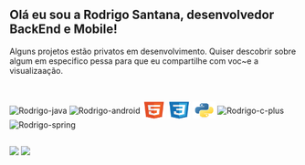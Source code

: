 ## Olá eu sou a  Rodrigo Santana, desenvolvedor BackEnd e Mobile!

Alguns projetos estão privatos em desenvolvimento. Quiser descobrir sobre algum em especifico pessa para que eu compartilhe com voc~e a visualizaação.



##

<div style="display: inline_block"><br>
  <img align="center" alt="Rodrigo-java" height="40" width="60" src="https://img.shields.io/badge/Java-ED8B00?style=for-the-badge&logo=openjdk&logoColor=white">
 <img align="center" alt="Rodrigo-android" height="40" width="60" src="https://img.shields.io/badge/Android-3DDC84?style=for-the-badge&logo=android&logoColor=white">
  <img align="center" alt="Rodrigo-HTML" height="30" width="40" src="https://raw.githubusercontent.com/devicons/devicon/master/icons/html5/html5-original.svg">
  <img align="center" alt="Rodrigo-CSS" height="30" width="40" src="https://raw.githubusercontent.com/devicons/devicon/master/icons/css3/css3-original.svg">
  <img align="center" alt="Rodrigo-Python" height="30" width="40" src="https://raw.githubusercontent.com/devicons/devicon/master/icons/python/python-original.svg">
  <img align="center" alt="Rodrigo-c-plus" height="40" width="60" src="https://img.shields.io/badge/C%2B%2B-00599C?style=for-the-badge&logo=c%2B%2B&logoColor=white">
    <img align="center" alt="Rodrigo-spring" height="40" width="60" src="https://img.shields.io/badge/Spring-6DB33F?style=for-the-badge&logo=spring&logoColor=white">
</div>
  
  ##
 
<div> 
  
  <a href="https://www.instagram.com/devrodrigosantana/" target="_blank"><img src="https://img.shields.io/badge/-Instagram-%23E4405F?style=for-the-badge&logo=instagram&logoColor=white" target="_blank"></a>
  <a href="https://www.linkedin.com/in/rodrigo-santana-8966b6222/" target="_blank"><img src="https://img.shields.io/badge/-LinkedIn-%230077B5?style=for-the-badge&logo=linkedin&logoColor=white" target="_blank"></a> 
  
</div>



